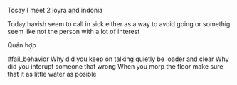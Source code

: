 

Tosay I meet 2 loyra and indonia




Today havish seem to call in sick either as a way to avoid going or somethig seem like not the person with a lot of interest 

Quán hợp 

#fail_behavior 
Why did you keep on talking quietly be loader and clear 
Why did you interupt someone that wrong
When you morp the floor make sure that it as little water as posible 